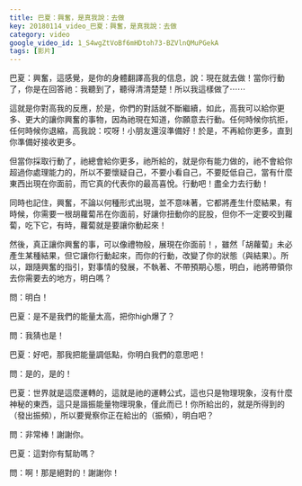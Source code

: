 ```yaml
---
title: 巴夏：興奮，是真我說：去做
key: 20180114_video_巴夏：興奮，是真我說：去做
category: video
google_video_id: 1_S4wgZtVoBf6mHDtoh73-BZVlnQMuPGekA
tags: [影片]
---
```


巴夏：興奮，這感覺，是你的身體翻譯高我的信息，說：現在就去做！當你行動了，你是在回答祂：我聽到了，聽得清清楚楚！所以我這樣做了⋯⋯

這就是你對高我的反應，於是，你們的對話就不斷繼續，如此，高我可以給你更多、更大的讓你興奮的事物，因為祂現在知道，你願意去行動。任何時候你抗拒，任何時候你退縮，高我說：哎呀！小朋友還沒準備好！於是，不再給你更多，直到你準備好接收更多。

但當你採取行動了，祂總會給你更多，祂所給的，就是你有能力做的，祂不會給你超過你處理能力的，所以不要懷疑自己，不要小看自己，不要貶低自己，當有什麼東西出現在你面前，而它真的代表你的最高喜悅。行動吧！盡全力去行動！

同時也記住，興奮，不論以何種形式出現，並不意味著，它都將產生什麼結果，有時候，你需要一根胡蘿蔔吊在你面前，好讓你扭動你的屁股，但你不一定要咬到蘿蔔，吃下它，有時，蘿蔔就是要讓你動起來！

然後，真正讓你興奮的事，可以像禮物般，展現在你面前！，雖然「胡蘿蔔」未必產生某種結果，但它讓你行動起來，而你的行動，改變了你的狀態（與結果）。所以，跟隨興奮的指引，對事情的發展，不執著、不帶預期心態，明白，祂將帶領你去你需要去的地方，明白嗎？

問：明白！

巴夏：是不是我們的能量太高，把你high爆了？

問：我猜也是！

巴夏：好吧，那我把能量調低點，你明白我們的意思吧！

問：是的，是的！

巴夏：世界就是這麼運轉的，這就是祂的運轉公式，這也只是物理現象，沒有什麼神秘的東西，這只是諧振能量物理現象，僅此而已！你所給出的，就是所得到的（發出振頻），所以要覺察你正在給出的（振頻），明白吧？

問：非常棒！謝謝你。

巴夏：這對你有幫助嗎？

問：啊！那是絕對的！謝謝你！
